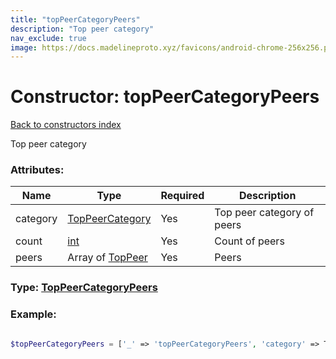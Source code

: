 ```yaml
---
title: "topPeerCategoryPeers"
description: "Top peer category"
nav_exclude: true
image: https://docs.madelineproto.xyz/favicons/android-chrome-256x256.png
---
```

# Constructor: topPeerCategoryPeers  
[Back to constructors index](/API_docs/constructors/index.html)



Top peer category

### Attributes:

| Name     |    Type       | Required | Description |
|----------|---------------|----------|-------------|
|category|[TopPeerCategory](/API_docs/types/TopPeerCategory.html) | Yes|Top peer category of peers|
|count|[int](/API_docs/types/int.html) | Yes|Count of peers|
|peers|Array of [TopPeer](/API_docs/types/TopPeer.html) | Yes|Peers|



### Type: [TopPeerCategoryPeers](/API_docs/types/TopPeerCategoryPeers.html)


### Example:

```php

$topPeerCategoryPeers = ['_' => 'topPeerCategoryPeers', 'category' => TopPeerCategory, 'count' => int, 'peers' => [TopPeer, TopPeer]];
```  
